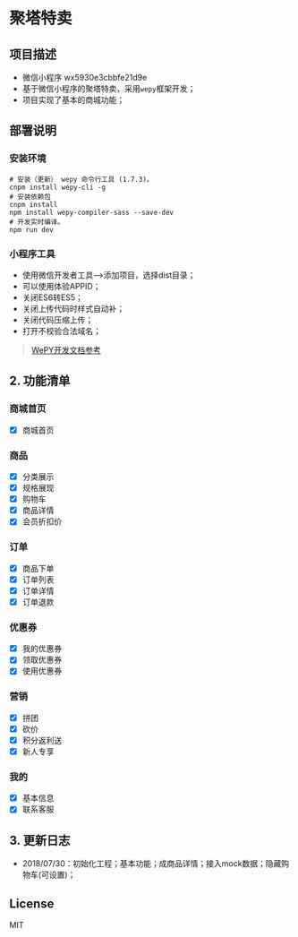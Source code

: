 # 聚塔特卖

## 项目描述
- 微信小程序 wx5930e3cbbfe21d9e
- 基于微信小程序的聚塔特卖，采用`wepy`框架开发；
- 项目实现了基本的商城功能；

## 部署说明

### 安装环境
```
# 安装（更新） wepy 命令行工具 (1.7.3)。
cnpm install wepy-cli -g
# 安装依赖包
cnpm install
npm install wepy-compiler-sass --save-dev
# 开发实时编译。
npm run dev
```

### 小程序工具
- 使用微信开发者工具-->添加项目，选择dist目录；
- 可以使用体验APPID；
- 关闭ES6转ES5；
- 关闭上传代码时样式自动补；
- 关闭代码压缩上传；
- 打开不校验合法域名；

> [WePY开发文档参考](https://tencent.github.io/wepy/)


## 2. 功能清单

### 商城首页
- [x] 商城首页

### 商品
- [x] 分类展示
- [x] 规格展现
- [x] 购物车
- [x] 商品详情
- [x] 会员折扣价

### 订单
- [x] 商品下单
- [x] 订单列表
- [x] 订单详情
- [x] 订单退款
 
### 优惠券
- [x] 我的优惠券
- [x] 领取优惠券
- [x] 使用优惠券

### 营销
- [x] 拼团
- [x] 砍价
- [x] 积分返利送
- [x] 新人专享
 
### 我的
- [x] 基本信息
- [x] 联系客服

## 3. 更新日志
- 2018/07/30：初始化工程；基本功能；成商品详情；接入mock数据；隐藏购物车(可设置)；

## License
MIT
